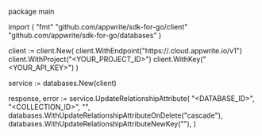 package main

import (
    "fmt"
    "github.com/appwrite/sdk-for-go/client"
    "github.com/appwrite/sdk-for-go/databases"
)

client := client.New(
    client.WithEndpoint("https://<REGION>.cloud.appwrite.io/v1")
    client.WithProject("<YOUR_PROJECT_ID>")
    client.WithKey("<YOUR_API_KEY>")
)

service := databases.New(client)

response, error := service.UpdateRelationshipAttribute(
    "<DATABASE_ID>",
    "<COLLECTION_ID>",
    "",
    databases.WithUpdateRelationshipAttributeOnDelete("cascade"),
    databases.WithUpdateRelationshipAttributeNewKey(""),
)
